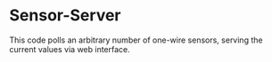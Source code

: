 # Sensor-Server
This code polls an arbitrary number of one-wire sensors, serving the current values via web interface.
